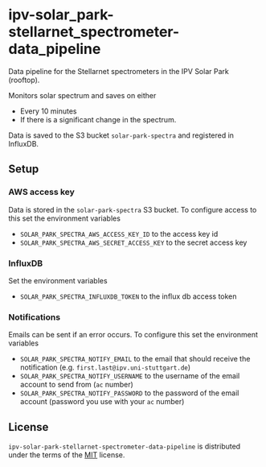 # ipv-solar_park-stellarnet_spectrometer-data_pipeline

Data pipeline for the Stellarnet spectrometers in the IPV Solar Park (rooftop).

Monitors solar spectrum and saves on either
+ Every 10 minutes
+ If there is a significant change in the spectrum.

Data is saved to the S3 bucket `solar-park-spectra` and registered in InfluxDB.

## Setup

### AWS access key
Data is stored in the `solar-park-spectra` S3 bucket. To configure access to this set the environment variables
+ `SOLAR_PARK_SPECTRA_AWS_ACCESS_KEY_ID` to the access key id
+ `SOLAR_PARK_SPECTRA_AWS_SECRET_ACCESS_KEY` to the secret access key

### InfluxDB
Set the environment variables
+ `SOLAR_PARK_SPECTRA_INFLUXDB_TOKEN` to the influx db access token

### Notifications
Emails can be sent if an error occurs. To configure this set the environment variables
+ `SOLAR_PARK_SPECTRA_NOTIFY_EMAIL` to the email that should receive the notification (e.g. `first.last@ipv.uni-stuttgart.de`)
+ `SOLAR_PARK_SPECTRA_NOTIFY_USERNAME` to the username of the email account to send from (`ac` number)
+ `SOLAR_PARK_SPECTRA_NOTIFY_PASSWORD` to the password of the email account (password you use with your `ac` number)

## License

`ipv-solar-park-stellarnet-spectrometer-data-pipeline` is distributed under the terms of the [MIT](https://spdx.org/licenses/MIT.html) license.
